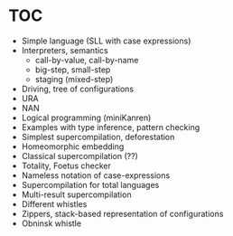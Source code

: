 # TOC

* Simple language (SLL with case expressions)
* Interpreters, semantics
    * call-by-value, call-by-name
    * big-step, small-step
    * staging (mixed-step)
* Driving, tree of configurations
* URA
* NAN
* Logical programming (miniKanren)
* Examples with type inference, pattern checking
* Simplest supercompilation, deforestation
* Homeomorphic embedding
* Classical supercompilation (??)
* Totality, Foetus checker
* Nameless notation of case-expressions
* Supercompilation for total languages
* Multi-result supercompilation
* Different whistles
* Zippers, stack-based representation of configurations
* Obninsk whistle

